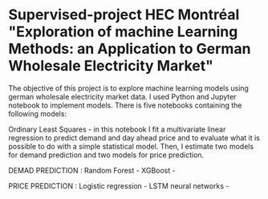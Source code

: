 # Supervised-project HEC Montréal "Exploration of machine Learning Methods: an Application to German Wholesale Electricity Market"

The objective of this project is to explore machine learning models using german wholesale electricity market data. 
I used Python and Jupyter notebook to implement models. There is five notebooks containing the following models:

Ordinary Least Squares - in this notebook I fit a multivariate linear regression to predict demand and day ahead price and to evaluate what it is possible to do with a simple statistical model.
Then, I estimate two models for demand prediction and two models for price prediction.

DEMAD PREDICTION :
Random Forest -
XGBoost - 

PRICE PREDICTION :
Logistic regression - 
LSTM neural networks - 
